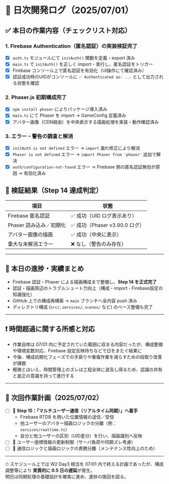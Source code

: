 # 📅 日次開発ログ（2025/07/01）

## ✅ 本日の作業内容（チェックリスト対応）

### 1. Firebase Authentication（匿名認証）の実装検証完了
- [x] `auth.ts` モジュールにて `initAuth()` 関数を定義・export 済み
- [x] `main.ts` で `initAuth()` を正しく import・実行し、匿名認証をトリガー
- [x] Firebase コンソール上で匿名認証を有効化（UI操作にて確認済み）
- [x] 認証成功時のUIDがコンソールに `✅ Authenticated as: ...` として出力される状態を確認

### 2. Phaser.js 初期構成完了
- [x] `npm install phaser` によりパッケージ導入済み
- [x] `main.ts` にて Phaser を import → GameConfig 定義済み
- [x] アバター画像（CDN経由）を中央表示する描画処理を実装・動作確認済み

### 3. エラー・警告の調査と解消
- [x] `initAuth is not defined` エラー → `import` 漏れ修正により解消
- [x] `Phaser is not defined` エラー → `import Phaser from 'phaser'` 追加で解決
- [x] `auth/configuration-not-found` エラー → Firebase 側の匿名認証無効が原因 → 有効化済み

## 🔎 検証結果（Step 14 達成判定）

| 項目                             | 状態                     |
|----------------------------------|--------------------------|
| Firebase 匿名認証                | ✅ 成功（UID ログ表示あり） |
| Phaser 読み込み／初期化         | ✅ 成功（Phaser v3.90.0 ログ） |
| アバター画像の描画              | ✅ 成功（中央に表示）       |
| 重大な未解消エラー              | ❌ なし（警告のみ存在）      |

---

## 🧩 本日の進捗・実績まとめ

- Firebase 認証・Phaser による描画構成まで整備し、**Step 14 を正式完了**
- 認証・描画周辺のトラブルシュート力向上（構成・import・Firebase設定の知識強化）
- GitHub 上での構成再構築 → `main` ブランチへ全内容 push 済み
- ディレクトリ構成 (`src/`, `services/`, `scenes/` など) のベース整備も完了

---

## ❗ 時間超過に関する所感と対応

- 作業自体は 07/01 内に予定されていた範囲に収まる内容だったが、構成整備や環境変数対応、Firebase 設定反映待ちなどで日をまたぐ結果に
- 今後、構成初期化フェーズでの手戻りや重複作業を減らすための段取り改善が課題
- 軽微とはいえ、時間管理上のズレは工程全体に波及し得るため、認識の共有と是正の意識を持って進行する

---

## 🔁 次回作業計画（2025/07/02）

- [ ] 🔌 **Step 15：「マルチユーザー通信（リアルタイム同期）」へ着手**
  - Firebase RTDB を用いた位置情報の送信／受信
  - 他ユーザーのアバター描画ロジックの分離（例：`services/realtime.ts`）
  - 自分と他ユーザーの区別（UID差分）を行い、描画識別へ反映
- [ ] 🎯 ユーザー座標情報の更新制御（サーバ負荷や同期ズレ考慮）
- [ ] 📶 通信ロジックと描画ロジックの責務分離（メンテナンス性向上のため）

---

⏱ スケジュール上では W2 Day3 相当を 07/01 内で終える計画であったが、構成調整等により **実質的に 0.5 日の遅延**が発生。  
明日は同期処理の基礎設計を確実に進め、進捗の挽回を図る。